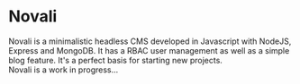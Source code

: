 # Novali
Novali is a minimalistic headless CMS developed in Javascript with NodeJS, Express and MongoDB.
It has a RBAC user management as well as a simple blog feature. It's a perfect basis for starting new projects.  
Novali is a work in progress...
